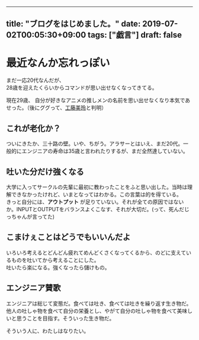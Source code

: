 
---
title: "ブログをはじめました。"
date: 2019-07-02T00:05:30+09:00
tags: ["戯言"]
draft: false
---

# 最近なんか忘れっぽい
まだ一応20代なんだが、  
28歳を迎えたくらいからコマンドが思い出せなくなってきてる。  

現在29歳、  自分が好きなアニメの推しメンの名前を思い出せなくなり本気であせった。（後にググって、[工藤美玲](https://anibu.jp/20181105-ibnn-kudou-110940.html)と判明）

## これが老化か？
ついにきたか、三十路の壁。いや、ちがう。アラサーとはいえ、まだ20代。一般的にエンジニアの寿命は35歳と言われたりするが、まだ全然達していない。  

## 吐いた分だけ強くなる
大学に入ってサークルの先輩に最初に教わったことをふと思い出した。当時は理解できなかったけれど、いまとなってはわかる。この言葉は的を得ている。  
きっと自分には、**アウトプット** が足りていない。それが全ての原因ではないか。INPUTとOUTPUTをバランスよくこなす、それが大切だ。(って、死んだじっちゃんが言ってた)  

## こまけぇことはどうでもいいんだよ
いろいろ考えるとどんどん疲れてめんどくさくなってくるから、のどに支えているものを吐いてから考えることにした。  
吐いたら楽になる。強くなったら儲けもの。  

## エンジニア賛歌
エンジニアは総じて変態だ。食べては吐き、食べては吐きを繰り返す生き物だ。他人の吐しゃ物を食べて自分の栄養とし、やがて自分の吐しゃ物を食べて美味しいと思うことを目指す。そういった生き物だ。  
  
そういう人に、わたしはなりたい。

